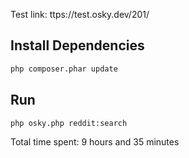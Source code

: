 Test link: ttps://test.osky.dev/201/

## Install Dependencies

```bash
php composer.phar update
```

## Run

```bash
php osky.php reddit:search
```

Total time spent: 9 hours and 35 minutes